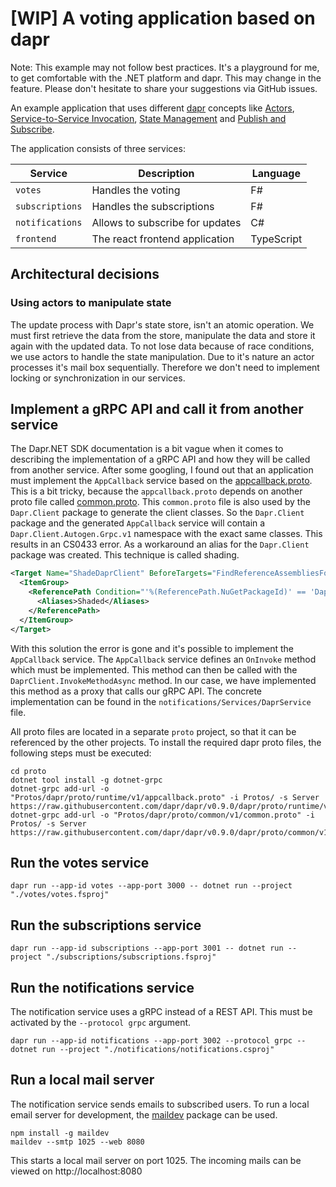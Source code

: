 # [WIP] A voting application based on dapr

Note: This example may not follow best practices. It's a playground for me, to get comfortable with the .NET platform
and dapr. This may change in the feature. Please don't hesitate to share your suggestions via GitHub issues.

An example application that uses different [dapr] concepts like [Actors], [Service-to-Service Invocation],
[State Management] and [Publish and Subscribe].

The application consists of three services:

| Service           | Description                     | Language   |
| ----------------- | ------------------------------- | ---------- |
| `votes`           | Handles the voting              | F#         |
| `subscriptions`   | Handles the subscriptions       | F#         |
| `notifications`   | Allows to subscribe for updates | C#         |
| `frontend`        | The react frontend application  | TypeScript |

[dapr]: https://dapr.io/
[Actors]: https://github.com/dapr/docs/blob/master/concepts/actors/README.md
[Service-to-Service Invocation]: https://github.com/dapr/docs/blob/master/concepts/service-invocation/README.md
[State Management]: https://github.com/dapr/docs/blob/master/concepts/state-management/README.md
[Publish and Subscribe]: https://github.com/dapr/docs/blob/master/concepts/publish-subscribe-messaging/README.md

## Architectural decisions

### Using actors to manipulate state

The update process with Dapr's state store, isn't an atomic operation. We must first retrieve the data from
the store, manipulate the data and store it again with the updated data. To not lose data because of race 
conditions, we use actors to handle the state manipulation. Due to it's nature an actor processes it's mail 
box sequentially. Therefore we don't need to implement locking or synchronization in our services.

## Implement a gRPC API and call it from another service

The Dapr.NET SDK documentation is a bit vague when it comes to describing the implementation of a gRPC API and how 
they will be called from another service. After some googling, I found out that an application must implement the 
`AppCallback` service based on the [appcallback.proto]. This is a bit tricky, because the `appcallback.proto` depends
on another proto file called [common.proto]. This `common.proto` file is also used by the `Dapr.Client` package
to generate the client classes. So the `Dapr.Client` package and the generated `AppCallback` service will contain 
a `Dapr.Client.Autogen.Grpc.v1` namespace with the exact same classes. This results in an CS0433 error. As a workaround
an alias for the `Dapr.Client` package was created. This technique is called shading.

```xml
<Target Name="ShadeDaprClient" BeforeTargets="FindReferenceAssembliesForReferences;ResolveReferences">
  <ItemGroup>
    <ReferencePath Condition="'%(ReferencePath.NuGetPackageId)' == 'Dapr.Client'">
      <Aliases>Shaded</Aliases>
    </ReferencePath>
  </ItemGroup>
</Target>
```

With this solution the error is gone and it's possible to implement the `AppCallback` service. The `AppCallback` service 
defines an `OnInvoke` method which must be implemented. This method can then be called with the `DaprClient.InvokeMethodAsync` 
method. In our case, we have implemented this method as a proxy that calls our gRPC API. The concrete implementation can be 
found in the `notifications/Services/DaprService` file.

All proto files are located in a separate `proto` project, so that it can be referenced by the other projects. To install the 
required dapr proto files, the following steps must be executed:

```
cd proto
dotnet tool install -g dotnet-grpc
dotnet-grpc add-url -o "Protos/dapr/proto/runtime/v1/appcallback.proto" -i Protos/ -s Server https://raw.githubusercontent.com/dapr/dapr/v0.9.0/dapr/proto/runtime/v1/appcallback.proto
dotnet-grpc add-url -o "Protos/dapr/proto/common/v1/common.proto" -i Protos/ -s Server https://raw.githubusercontent.com/dapr/dapr/v0.9.0/dapr/proto/common/v1/common.proto
```

[appcallback.proto]: https://github.com/dapr/dapr/blob/master/dapr/proto/runtime/v1/appcallback.proto
[common.proto]: https://github.com/dapr/dapr/blob/master/dapr/proto/common/v1/common.proto

## Run the votes service

```
dapr run --app-id votes --app-port 3000 -- dotnet run --project "./votes/votes.fsproj"
```

## Run the subscriptions service

```
dapr run --app-id subscriptions --app-port 3001 -- dotnet run --project "./subscriptions/subscriptions.fsproj"
```

## Run the notifications service

The notification service uses a gRPC instead of a REST API. This must be activated by the `--protocol grpc` argument.

```
dapr run --app-id notifications --app-port 3002 --protocol grpc -- dotnet run --project "./notifications/notifications.csproj"
```

## Run a local mail server

The notification service sends emails to subscribed users. To run a local email server for development, the [maildev] package can be used.

```
npm install -g maildev
maildev --smtp 1025 --web 8080
```

This starts a local mail server on port 1025. The incoming mails can be viewed on http://localhost:8080

[maildev]: https://github.com/maildev/maildev
